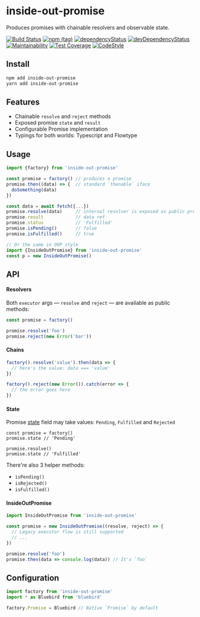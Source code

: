# inside-out-promise
Produces promises with chainable resolvers and observable state.

[![Build Status](https://travis-ci.com/qiwi/inside-out-promise.svg?branch=master)](https://travis-ci.com/qiwi/inside-out-promise)
[![npm (tag)](https://img.shields.io/npm/v/inside-out-promise/latest.svg)](https://www.npmjs.com/package/inside-out-promise)
[![dependencyStatus](https://img.shields.io/david/qiwi/inside-out-promise.svg?maxAge=3600)](https://david-dm.org/qiwi/inside-out-promise)
[![devDependencyStatus](https://img.shields.io/david/dev/qiwi/inside-out-promise.svg?maxAge=3600)](https://david-dm.org/qiwi/inside-out-promise)
[![Maintainability](https://api.codeclimate.com/v1/badges/45b3792789211c6c8f09/maintainability)](https://codeclimate.com/github/qiwi/inside-out-promise/maintainability)
[![Test Coverage](https://api.codeclimate.com/v1/badges/45b3792789211c6c8f09/test_coverage)](https://codeclimate.com/github/qiwi/inside-out-promise/test_coverage)
[![CodeStyle](https://img.shields.io/badge/code%20style-tslint--config--qiwi-brightgreen.svg)](https://github.com/qiwi/tslint-config-qiwi)

## Install
```bash
npm add inside-out-promise
yarn add inside-out-promise
```

## Features
* Chainable `resolve` and `reject` methods
* Exposed promise `state` and `result`
* Configurable Promise implementation
* Typings for both worlds: Typescript and Flowtype

## Usage
```javascript
import {factory} from 'inside-out-promise'

const promise = factory() // produces a promise
promise.then((data) => {  // standard `thenable` iface
  doSomething(data)
})

const data = await fetch({...})
promise.resolve(data)     // internal resolver is exposed as public promise field
promise.result            // data ref
promise.status            // 'Fulfilled'
promise.isPending()       // false
promise.isFulfilled()     // true

// Or the same in OOP style
import {InsideOutPromise} from 'inside-out-promise'
const p = new InsideOutPromise()
```
## API
#### Resolvers
Both `executor` args — `resolve` and `reject` — are available as public methods:
```javascript
const promise = factory()

promise.resolve('foo')
promise.reject(new Error('bar'))
```

#### Chains
```javascript
factory().resolve('value').then(data => {
  // here's the value: data === 'value'
})

factory().reject(new Error()).catch(error => {
  // the error goes here
})
```

#### State
Promise [state](https://developer.mozilla.org/en-US/docs/Mozilla/JavaScript_code_modules/Promise.jsm/Promise) field may take values: `Pending`, `Fulfilled` and `Rejected` 
```javascript:
const promise = factory()
promise.state // 'Pending'

promise.resolve()
promise.state // 'Fulfilled'
```

There're also 3 helper methods:
* `isPending()`
* `isRejected()`
* `isFulfilled()`

#### InsideOutPromise
```javascript
import InsideOutPromise from 'inside-out-promise'

const promise = new InsideOutPromise((resolve, reject) => {
  // Legacy executor flow is still supported
  // ...
})

promise.resolve('foo')
promise.then(data => console.log(data)) // It's `foo`
```

## Configuration
```javascript
import factory from 'inside-out-promise'
import * as Bluebird from 'bluebird'

factory.Promise = Bluebird // Native `Promise` by default
```
